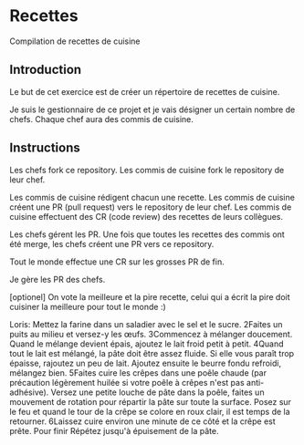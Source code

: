 # Recettes
Compilation de recettes de cuisine

## Introduction
Le but de cet exercice est de créer un répertoire de recettes de cuisine.

Je suis le gestionnaire de ce projet et je vais désigner un certain nombre de chefs.
Chaque chef aura des commis de cuisine.

## Instructions
Les chefs fork ce repository.
Les commis de cuisine fork le repository de leur chef.

Les commis de cuisine rédigent chacun une recette.
Les commis de cuisine créent une PR (pull request) vers le repository de leur chef.
Les commis de cuisine effectuent des CR (code review) des recettes de leurs collègues.

Les chefs gérent les PR.
Une fois que toutes les recettes des commis ont été merge, les chefs créent une PR vers ce repository.

Tout le monde effectue une CR sur les grosses PR de fin.

Je gère les PR des chefs.

[optionel]
On vote la meilleure et la pire recette, celui qui a écrit la pire doit cuisiner la meilleure pour tout le monde :)

Loris: 
Mettez la farine dans un saladier avec le sel et le sucre.
2Faites un puits au milieu et versez-y les œufs.
3Commencez à mélanger doucement. Quand le mélange devient épais, ajoutez le lait froid petit à petit.
4Quand tout le lait est mélangé, la pâte doit être assez fluide. Si elle vous paraît trop épaisse, rajoutez un peu de lait. Ajoutez ensuite le beurre fondu refroidi, mélangez bien.
5Faites cuire les crêpes dans une poêle chaude (par précaution légèrement huilée si votre poêle à crêpes n'est pas anti-adhésive). Versez une petite louche de pâte dans la poêle, faites un mouvement de rotation pour répartir la pâte sur toute la surface. Posez sur le feu et quand le tour de la crêpe se colore en roux clair, il est temps de la retourner.
6Laissez cuire environ une minute de ce côté et la crêpe est prête.
Pour finir
Répétez jusqu'à épuisement de la pâte.
